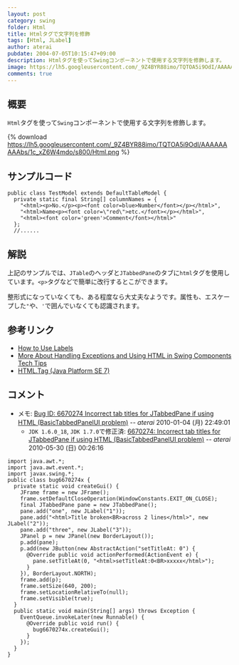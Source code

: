```yaml
---
layout: post
category: swing
folder: Html
title: Htmlタグで文字列を修飾
tags: [Html, JLabel]
author: aterai
pubdate: 2004-07-05T10:15:47+09:00
description: Htmlタグを使ってSwingコンポーネントで使用する文字列を修飾します。
image: https://lh5.googleusercontent.com/_9Z4BYR88imo/TQTOA5i9OdI/AAAAAAAAAbs/1c_xZ6W4mdo/s800/Html.png
comments: true
---
```

## 概要
`Html`タグを使って`Swing`コンポーネントで使用する文字列を修飾します。

{% download https://lh5.googleusercontent.com/_9Z4BYR88imo/TQTOA5i9OdI/AAAAAAAAAbs/1c_xZ6W4mdo/s800/Html.png %}

## サンプルコード
<pre class="prettyprint"><code>public class TestModel extends DefaultTableModel {
  private static final String[] columnNames = {
    "&lt;html&gt;&lt;p&gt;No.&lt;/p&gt;&lt;p&gt;&lt;font color=blue&gt;Number&lt;/font&gt;&lt;/p&gt;&lt;/html&gt;",
    "&lt;html&gt;Name&lt;p&gt;&lt;font color=\"red\"&gt;etc.&lt;/font&gt;&lt;/p&gt;&lt;/html&gt;",
    "&lt;html&gt;&lt;font color='green'&gt;Comment&lt;/font&gt;&lt;/html&gt;"
  };
  //......
</code></pre>

## 解説
上記のサンプルでは、`JTable`のヘッダと`JTabbedPane`のタブに`html`タグを使用しています。`<p>`タグなどで簡単に改行するとこができます。

整形式になっていなくても、ある程度なら大丈夫なようです。属性も、エスケープした`"`や、`'`で囲んでいなくても認識されます。

## 参考リンク
- [How to Use Labels](http://docs.oracle.com/javase/tutorial/uiswing/components/label.html)
- [More About Handling Exceptions and Using HTML in Swing Components Tech Tips](http://web.archive.org/web/20090608140218/http://java.sun.com/developer/JDCTechTips/2003/tt1210.html)
- [HTML.Tag (Java Platform SE 7)](http://docs.oracle.com/javase/jp/7/api/javax/swing/text/html/HTML.Tag.html)

<!-- dummy comment line for breaking list -->

## コメント
- メモ: [Bug ID: 6670274 Incorrect tab titles for JTabbedPane if using HTML (BasicTabbedPanelUI problem)](http://bugs.java.com/bugdatabase/view_bug.do?bug_id=6670274) -- *aterai* 2010-01-04 (月) 22:49:01
    - `JDK 1.6.0_18`, `JDK 1.7.0`で修正済: [6670274: Incorrect tab titles for JTabbedPane if using HTML (BasicTabbedPanelUI problem)](http://hg.openjdk.java.net/jdk7/swing/jdk/rev/82524b068f77) -- *aterai* 2010-05-30 (日) 00:26:16

<!-- dummy comment line for breaking list -->

<pre class="prettyprint"><code>import java.awt.*;
import java.awt.event.*;
import javax.swing.*;
public class bug6670274x {
  private static void createGui() {
    JFrame frame = new JFrame();
    frame.setDefaultCloseOperation(WindowConstants.EXIT_ON_CLOSE);
    final JTabbedPane pane = new JTabbedPane();
    pane.add("one", new JLabel("1"));
    pane.add("&lt;html&gt;Title broken&lt;BR&gt;across 2 lines&lt;/html&gt;", new JLabel("2"));
    pane.add("three", new JLabel("3"));
    JPanel p = new JPanel(new BorderLayout());
    p.add(pane);
    p.add(new JButton(new AbstractAction("setTitleAt: 0") {
      @Override public void actionPerformed(ActionEvent e) {
        pane.setTitleAt(0, "&lt;html&gt;setTitleAt:0&lt;BR&gt;xxxxx&lt;/html&gt;");
      }
    }), BorderLayout.NORTH);
    frame.add(p);
    frame.setSize(640, 200);
    frame.setLocationRelativeTo(null);
    frame.setVisible(true);
  }
  public static void main(String[] args) throws Exception {
    EventQueue.invokeLater(new Runnable() {
      @Override public void run() {
        bug6670274x.createGui();
      }
    });
  }
}
</code></pre>
